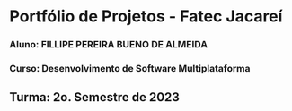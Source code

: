 # Portfólio de Projetos - Fatec Jacareí

### Aluno: FILLIPE PEREIRA BUENO DE ALMEIDA
### Curso: Desenvolvimento de Software Multiplataforma
## Turma: 2o. Semestre de 2023
